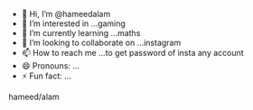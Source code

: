 - 👋 Hi, I’m @hameedalam
- 👀 I’m interested in ...gaming
- 🌱 I’m currently learning ...maths
- 💞️ I’m looking to collaborate on ...instagram
- 📫 How to reach me ...to get password of insta any account 
- 😄 Pronouns: ...
- ⚡ Fun fact: ...

<!---
hameedalam/hameedalam is a ✨ special ✨ repository because its `README.md` (this file) appears on your GitHub profile.
You can click the Preview link to take a look at your changes.
--->hameed/alam

